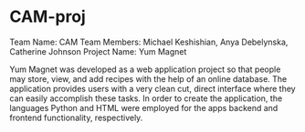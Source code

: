 # CAM-proj
Team Name: CAM 
Team Members: Michael Keshishian, Anya Debelynska, Catherine Johnson 
Project Name: Yum Magnet

Yum Magnet was developed as a web application project so that people may store, view, and add recipes with the help of an online database. 
The application provides users with a very clean cut, direct interface where they can easily accomplish these tasks.
In order to create the application, the languages Python and HTML were employed for the apps backend and frontend functionality, respectively.


